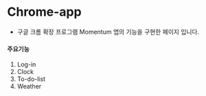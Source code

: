 # Chrome-app
- 구글 크롬 확장 프로그램 Momentum 앱의 기능을 구현한 페이지 입니다.

#### 주요기능
1. Log-in 
2. Clock 
3. To-do-list 
4. Weather 
